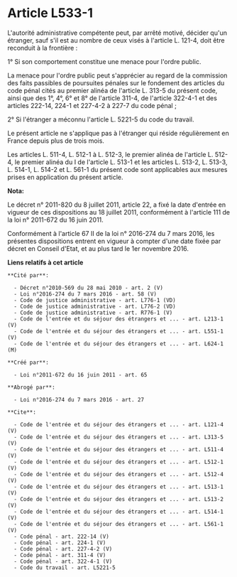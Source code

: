 # Article L533-1

L'autorité administrative compétente peut, par arrêté motivé, décider qu'un étranger, sauf s'il est au nombre de ceux visés à
l'article L. 121-4, doit être reconduit à la frontière : 

1° Si son comportement constitue une menace pour l'ordre public. 

La menace pour l'ordre public peut s'apprécier au regard de la commission des faits passibles de poursuites pénales sur le
fondement des articles du code pénal cités au premier alinéa de l'article L. 313-5 du présent code, ainsi que des 1°, 4°, 6°
et 8° de l'article 311-4, de l'article 322-4-1 et des articles 222-14, 224-1 et 227-4-2 à 227-7 du code pénal ; 

2° Si l'étranger a méconnu l'article L. 5221-5 du code du travail. 

Le présent article ne s'applique pas à l'étranger qui réside régulièrement en France depuis plus de trois mois. 

Les articles L. 511-4, L. 512-1 à L. 512-3, le premier alinéa de l'article L. 512-4, le premier alinéa du I de l'article L.
513-1 et les articles L. 513-2, L. 513-3, L. 514-1, L. 514-2 et L. 561-1 du présent code sont applicables aux mesures prises
en application du présent article.

**Nota:**

Le décret n° 2011-820 du 8 juillet 2011, article 22, a fixé la date d'entrée en vigueur de ces dispositions au 18 juillet
2011, conformément à l'article 111 de la loi n° 2011-672 du 16 juin 2011.

Conformément à l'article 67 II de la loi n° 2016-274 du 7 mars 2016, les présentes dispositions entrent en vigueur à compter
d'une date fixée par décret en Conseil d'Etat, et au plus tard le 1er novembre 2016.

**Liens relatifs à cet article**

	**Cité par**:

	  - Décret n°2010-569 du 28 mai 2010 - art. 2 (V)
	  - Loi n°2016-274 du 7 mars 2016 - art. 58 (V)
	  - Code de justice administrative - art. L776-1 (VD)
	  - Code de justice administrative - art. L776-2 (VD)
	  - Code de justice administrative - art. R776-1 (V)
	  - Code de l'entrée et du séjour des étrangers et ... - art. L213-1 (V)
	  - Code de l'entrée et du séjour des étrangers et ... - art. L551-1 (V)
	  - Code de l'entrée et du séjour des étrangers et ... - art. L624-1 (M)

	**Créé par**:

	  - Loi n°2011-672 du 16 juin 2011 - art. 65

	**Abrogé par**:

	  - Loi n°2016-274 du 7 mars 2016 - art. 27

	**Cite**:

	  - Code de l'entrée et du séjour des étrangers et ... - art. L121-4 (V)
	  - Code de l'entrée et du séjour des étrangers et ... - art. L313-5 (V)
	  - Code de l'entrée et du séjour des étrangers et ... - art. L511-4 (V)
	  - Code de l'entrée et du séjour des étrangers et ... - art. L512-1 (V)
	  - Code de l'entrée et du séjour des étrangers et ... - art. L512-4 (V)
	  - Code de l'entrée et du séjour des étrangers et ... - art. L513-1 (V)
	  - Code de l'entrée et du séjour des étrangers et ... - art. L513-2 (V)
	  - Code de l'entrée et du séjour des étrangers et ... - art. L514-1 (V)
	  - Code de l'entrée et du séjour des étrangers et ... - art. L561-1 (V)
	  - Code pénal - art. 222-14 (V)
	  - Code pénal - art. 224-1 (V)
	  - Code pénal - art. 227-4-2 (V)
	  - Code pénal - art. 311-4 (V)
	  - Code pénal - art. 322-4-1 (V)
	  - Code du travail - art. L5221-5
